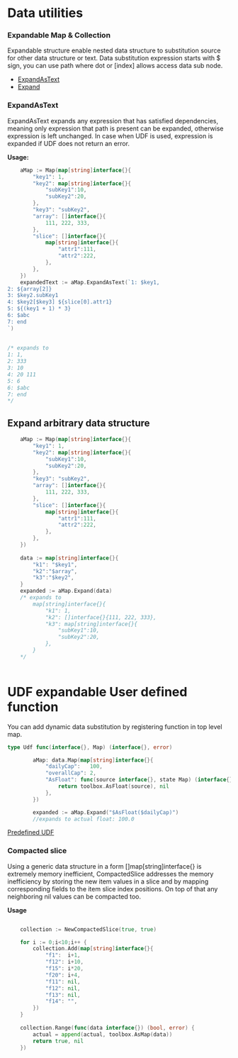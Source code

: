 # Data utilities


### Expandable Map & Collection

Expandable structure enable nested data structure to substitution source for other data structure or text.
Data substitution expression starts with $ sign, you can use path where dot or [index] allows access data sub node.

- [ExpandAsText](#ExpandAsText)
- [Expand](#Expand)


### ExpandAsText

ExpandAsText expands any expression that has satisfied dependencies, meaning only expression that path is present
can be expanded, otherwise expression is left unchanged.
In case when UDF is used, expression is expanded if UDF does not return an error.

**Usage:**

```go
    aMap := Map(map[string]interface{}{
		"key1": 1,
		"key2": map[string]interface{}{
			"subKey1":10,
			"subKey2":20,
		},
		"key3": "subKey2",
		"array": []interface{}{
			111, 222, 333,
		},
		"slice": []interface{}{
			map[string]interface{}{
				"attr1":111,
				"attr2":222,
			},
		},
	})
	expandedText := aMap.ExpandAsText(`1: $key1, 
2: ${array[2]}  
3: $key2.subKey1 
4: $key2[$key3] ${slice[0].attr1}  
5: ${(key1 + 1) * 3} 
6: $abc
7: end
`)
	
	
/* expands to 
1: 1, 
2: 333  
3: 10 
4: 20 111  
5: 6 
6: $abc
7: end
*/
```

## Expand arbitrary data structure


```go
    aMap := Map(map[string]interface{}{
		"key1": 1,
		"key2": map[string]interface{}{
			"subKey1":10,
			"subKey2":20,
		},
		"key3": "subKey2",
		"array": []interface{}{
			111, 222, 333,
		},
		"slice": []interface{}{
			map[string]interface{}{
				"attr1":111,
				"attr2":222,
			},
		},
	})
    
    data := map[string]interface{}{
    	"k1": "$key1",
    	"k2":"$array",
    	"k3":"$key2",
    }
    expanded := aMap.Expand(data)
    /* expands to
        map[string]interface{}{
        	"k1": 1,
        	"k2": []interface{}{111, 222, 333},
        	"k3": map[string]interface{}{
                "subKey1":10,
                "subKey2":20,
            },
        }
    */
    
```


# UDF expandable User defined function

You can add dynamic data substitution by registering function in top level map.

```go
type Udf func(interface{}, Map) (interface{}, error)
```

```go
        aMap: data.Map(map[string]interface{}{
            "dailyCap":   100,
            "overallCap": 2,
            "AsFloat": func(source interface{}, state Map) (interface{}, error) {
                return toolbox.AsFloat(source), nil
            },
        })

        expanded := aMap.Expand("$AsFloat($dailyCap)")
        //expands to actual float: 100.0

```

[Predefined UDF](udf)


### Compacted slice

Using a generic data structure in a form []map[string]interface{} is extremely memory inefficient, 
CompactedSlice addresses the memory inefficiency by storing the new item values in a slice 
and by mapping corresponding fields to the item slice index positions. 
On top of that any neighboring nil values can be compacted too. 


**Usage**

```go

    collection := NewCompactedSlice(true, true)

    for i := 0;i<10;i++ {
        collection.Add(map[string]interface{}{
            "f1":  i+1,
            "f12": i+10,
            "f15": i*20,
            "f20": i+4,
            "f11": nil,
            "f12": nil,
            "f13": nil,
            "f14": "",
        })
	}
    
    collection.Range(func(data interface{}) (bool, error) {
        actual = append(actual, toolbox.AsMap(data))
        return true, nil
    })
    
    
 
```